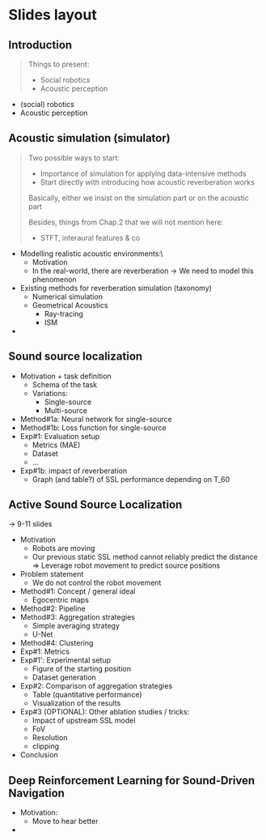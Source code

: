 # Slides layout

## Introduction

> Things to present:
> - Social robotics
> - Acoustic perception

- (social) robotics
- Acoustic perception

## Acoustic simulation (simulator)

> Two possible ways to start:
> - Importance of simulation for applying data-intensive methods
> - Start directly with introducing how acoustic reverberation works
>
> Basically, either we insist on the simulation part or on the acoustic part
>
> Besides, things from Chap.2  that we will not mention here:
> - STFT, interaural features & co

- Modelling realistic acoustic environments:\
    - Motivation
    - In the real-world, there are reverberation -> We need to model this phenomenon
- Existing methods for reverberation simulation (taxonomy)
    - Numerical simulation
    - Geometrical Acoustics
        - Ray-tracing
        - ISM
-

## Sound source localization

- Motivation + task definition
    - Schema of the task
    - Variations:
        - Single-source
        - Multi-source
- Method#1a: Neural network for single-source
- Method#1b: Loss function for single-source
- Exp#1: Evaluation setup
    - Metrics (MAE)
    - Dataset
    - ...
- Exp#1b: impact of reverberation
    - Graph (and table?) of SSL performance depending on T_60

## Active Sound Source Localization

-> 9-11 slides

- Motivation
    - Robots are moving
    - Our previous static SSL method cannot reliably predict the distance
    => Leverage robot movement to predict source positions
- Problem statement
    - We do not control the robot movement
- Method#1: Concept / general ideal
    - Egocentric maps
- Method#2: Pipeline
- Method#3: Aggregation strategies
    - Simple averaging strategy
    - U-Net
- Method#4: Clustering
- Exp#1: Metrics
- Exp#1': Experimental setup
    - Figure of the starting position
    - Dataset generation
- Exp#2: Comparison of aggregation strategies
    - Table (quantitative performance)
    - Visualization of the results
- Exp#3 (OPTIONAL): Other ablation studies / tricks:
    - Impact of upstream SSL model
    - FoV
    - Resolution
    - clipping
- Conclusion

## Deep Reinforcement Learning for Sound-Driven Navigation

- Motivation:
    - Move to hear better
-
